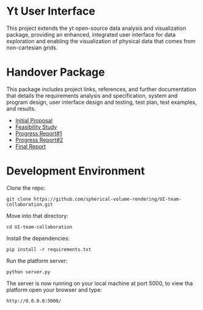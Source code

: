 # Yt User Interface
 This project extends the yt open-source data analysis and visualization package, providing an enhanced, integrated user interface for data exploration and enabling the visualization of physical data that comes from non-cartesian grids.
 
# Handover Package
This package includes project links, references, and further documentation that details the requirements analysis and specification, system and program design, user interface design and testing, test plan, test examples, and results.

   - [Initial Proposal](https://hackmd.io/@matthewturk/SJCHGC6-I)
   - [Feasibility Study](https://docs.google.com/document/d/1MbGmy5cSSesI0oUCWHxpiwcHEw6kqd79AV1XZW-rEZo/edit?usp=sharing)
   - [Progress Report#1](https://docs.google.com/document/d/1ixD7XNu39kwwXhvQooMNb79x18-GsyMPLodzvwC3X-E/edit?usp=sharing)
   - [Progress Report#2](https://docs.google.com/document/d/1d6KptYs6nrFWDdfRutmFoeC8oeY_H_-Lumt3OdY9HPQ/edit?usp=sharing)
   - [Final Report](https://docs.google.com/document/d/1AHyUod23MtOnhCSbB4lvm5ZKAX3HhVL5KglLV-IlIlc/edit?usp=sharing)
   
# Development Environment
Clone the repo:
```
git clone https://github.com/spherical-volume-rendering/UI-team-collaboration.git
```
Move into that directory:
```
cd UI-team-collaboration
```
Install the dependencies:
```
pip install -r requirements.txt
```
Run the platform server:
```
python server.py
```
The server is now running on your local machine at port 5000, to view tha platform open your browser and type:
```
http://0.0.0.0:5000/
```

